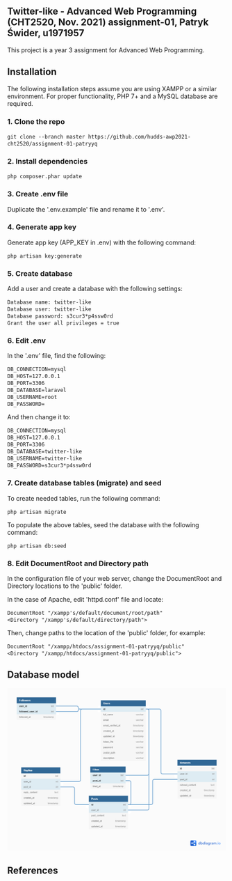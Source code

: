 ## **Twitter-like** - Advanced Web Programming (CHT2520, Nov. 2021) assignment-01, Patryk Świder, u1971957
This project is a year 3 assignment for Advanced Web Programming.


## Installation
The following installation steps assume you are using XAMPP or a similar environment. For proper functionality, PHP 7+ and a MySQL database are required.

### 1. Clone the repo
```
git clone --branch master https://github.com/hudds-awp2021-cht2520/assignment-01-patryyq
```


### 2. Install dependencies
```
php composer.phar update
```


### 3. Create .env file
Duplicate the '.env.example' file and rename it to '.env'. 


### 4. Generate app key
Generate app key (APP_KEY in .env) with the following command:

```
php artisan key:generate
```


### 5. Create database
Add a user and create a database with the following settings:
```
Database name: twitter-like
Database user: twitter-like
Database password: s3cur3*p4ssw0rd
Grant the user all privileges = true
```


### 6. Edit .env
In the '.env' file, find the following:
```
DB_CONNECTION=mysql
DB_HOST=127.0.0.1
DB_PORT=3306
DB_DATABASE=laravel
DB_USERNAME=root
DB_PASSWORD=
```

And then change it to:
```
DB_CONNECTION=mysql
DB_HOST=127.0.0.1
DB_PORT=3306
DB_DATABASE=twitter-like
DB_USERNAME=twitter-like
DB_PASSWORD=s3cur3*p4ssw0rd
```


### 7. Create database tables (migrate) and seed
To create needed tables, run the following command:
```
php artisan migrate
```

To populate the above tables, seed the database with the following command:
```
php artisan db:seed
```


### 8. Edit DocumentRoot and Directory path
In the configuration file of your web server, change the DocumentRoot and Directory locations to the 'public' folder. 

In the case of Apache, edit 'httpd.conf' file and locate:
```
DocumentRoot "/xampp's/default/document/root/path"
<Directory "/xampp's/default/directory/path">
```
Then, change paths to the location of the 'public' folder, for example:
```
DocumentRoot "/xampp/htdocs/assignment-01-patryyq/public"
<Directory "/xampp/htdocs/assignment-01-patryyq/public">

```


## Database model
<img src="database_model.png">


## References

